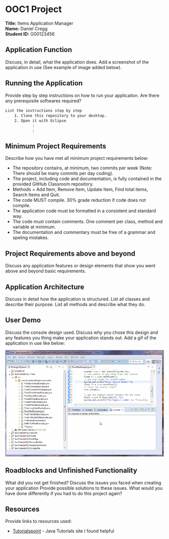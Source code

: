 # OOC1 Project

**Title:** Items Application Manager  
**Name:** Daniel Cregg  
**Student ID:** G00123456  

## Application Function

Discuss, in detail, what the application does. Add a screenshot of the application in use (See example of image added below).

## Running the Application

Provide step by step instructions on how to run your applicaiton. Are there any prerequisite softwares required?

```list
List the instructions step by step
    1. Clone this repository to your desktop.
    2. Open it with Eclipse
            :
            :
```

## Minimum Project Requirements

Describe how you have met all minimum project requirements below:

* The repository contains, at minimum, two commits per week (Note: There should be many commits per day coding).
* The project, including code and documentation, is fully contained in the provided GitHub Classroom repository.
* Methods = Add Item, Remove Item, Update Item, Find total items, Search Items and Quit.
* The code MUST compile. 30% grade reduction if code does not compile.
* The application code must be formatted in a consistent and standard way.
* The code must contain comments. One comment per class, method and variable at minimum.
* The documentation and commentary must be free of a grammar and speling mistakes.

## Project Requirements above and beyond

Discuss any application features or design elements that show you went above and beyond basic requirements.

## Application Architecture

Discuss in detail how the application is structured. List all classes and describe their purpose. List all methods and describe what they do.

## User Demo

Discuss the console design used. Discuss why you chose this design and any features you thing make your application stands out. Add a gif of the application in use like below:

![alt text](resources/consoleDemo.gif "My App")

## Roadblocks and Unfinished Functionality

What did you not get finished? Discuss the issues you faced when creating your application Provide possible solutions to these issues. What would you have done differently if you had to do this project again?

## Resources

Provide links to resources used:

* [Tutorialspoint](https://www.tutorialspoint.com/java/) - Java Tutorials site I found helpful
